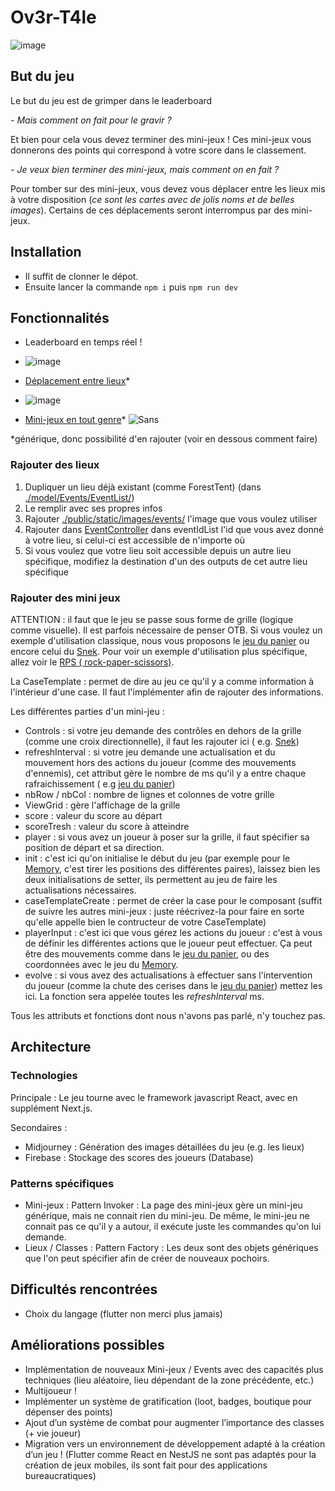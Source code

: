 # Ov3r-T4le
![image](https://user-images.githubusercontent.com/55153194/209970677-aafb0280-42ca-48ba-8b21-247af2ad5334.png)

[//]: # (TODO : rajouter des illustrations pour les différentes parties)

## But du jeu

Le but du jeu est de grimper dans le leaderboard

*- Mais comment on fait pour le gravir ?*

Et bien pour cela vous devez terminer des mini-jeux ! Ces mini-jeux vous donnerons des points qui correspond à votre
score dans le classement.

*- Je veux bien terminer des mini-jeux, mais comment on en fait ?*

Pour tomber sur des mini-jeux, vous devez vous déplacer entre les lieux mis à votre disposition (*ce sont les cartes
avec de jolis noms et de belles images*). Certains de ces déplacements seront interrompus par des mini-jeux.

## Installation
- Il suffit de clonner le dépot.
- Ensuite lancer la commande `npm i` puis `npm run dev`

## Fonctionnalités

- Leaderboard en temps réel !
- ![image](https://user-images.githubusercontent.com/55153194/209970957-b3644b1d-5f51-4d78-b1d1-4094a8e2e47b.png)
- <u>Déplacement entre lieux</u>*
- ![image](https://user-images.githubusercontent.com/55153194/209971065-2131551b-062a-4340-bf3e-c1bb55015613.png)

- <u>Mini-jeux en tout genre</u>*
![Sans](https://user-images.githubusercontent.com/55153194/209971646-4e954feb-9def-40d4-a756-fc010563de51.png)

*générique, donc possibilité d'en rajouter (voir en dessous comment faire)

### Rajouter des lieux

<ol>
<li> Dupliquer un lieu déjà existant (comme ForestTent) (dans <a href="https://github.com/Zall9/projet-mobile-m1/tree/main/model/Events/EventList/">./model/Events/EventList/</a>)</li>
<li> Le remplir avec ses propres infos</li>
<li> Rajouter <a href="https://github.com/Zall9/projet-mobile-m1/tree/main/public/static/images/events/">./public/static/images/events/</a> l'image que vous voulez utiliser</li>
<li> Rajouter dans <a href="https://github.com/Zall9/projet-mobile-m1/tree/main/model/Events/EventController.ts">EventController</a> dans eventIdList l'id que vous avez donné à votre lieu, si celui-ci est accessible de n'importe où</li>
<li> Si vous voulez que votre lieu soit accessible depuis un autre lieu spécifique, modifiez la destination d'un des outputs de cet autre lieu spécifique</li>
</ol>

### Rajouter des mini jeux

ATTENTION : il faut que le jeu se passe sous forme de grille (logique comme visuelle). Il est parfois nécessaire de
penser OTB. Si vous voulez un exemple d'utilisation classique, nous vous proposons
le <a href="https://github.com/Zall9/projet-mobile-m1/tree/main/model/Minigames/MinigameList/Panier.tsx">jeu du
panier</a> ou encore celui
du <a href="https://github.com/Zall9/projet-mobile-m1/tree/main/model/Minigames/MinigameList/Snek.tsx">Snek</a>. Pour
voir un exemple d'utilisation plus spécifique, allez voir
le <a href="https://github.com/Zall9/projet-mobile-m1/tree/main/model/Minigames/MinigameList/RPS.tsx">RPS (
rock-paper-scissors)</a>.

La CaseTemplate : permet de dire au jeu ce qu'il y a comme information à l'intérieur d'une case. Il faut l'implémenter
afin de rajouter des informations.

Les différentes parties d'un mini-jeu :

- Controls : si votre jeu demande des contrôles en dehors de la grille (comme une croix directionnelle), il faut les
  rajouter ici (
  e.g. <a href="https://github.com/Zall9/projet-mobile-m1/tree/main/model/Minigames/MinigameList/Snek.tsx">Snek</a>)
- refreshInterval : si votre jeu demande une actualisation et du mouvement hors des actions du joueur (comme des
  mouvements d'ennemis), cet attribut gère le nombre de ms qu'il y a entre chaque rafraichissement (
  e.g <a href="https://github.com/Zall9/projet-mobile-m1/tree/main/model/Minigames/MinigameList/Panier.tsx">jeu du
  panier</a>)
- nbRow / nbCol : nombre de lignes et colonnes de votre grille
- ViewGrid : gère l'affichage de la grille
- score : valeur du score au départ
- scoreTresh : valeur du score à atteindre
- player : si vous avez un joueur à poser sur la grille, il faut spécifier sa position de départ et sa direction.
- init : c'est ici qu'on initialise le début du jeu (par exemple pour
  le <a href="https://github.com/Zall9/projet-mobile-m1/tree/main/model/Minigames/MinigameList/Memory.tsx">Memory</a>,
  c'est tirer les positions des différentes paires), laissez bien les deux initialisations de setter, ils permettent au
  jeu de faire les actualisations nécessaires.
- caseTemplateCreate : permet de créer la case pour le composant (suffit de suivre les autres mini-jeux : juste
  réécrivez-la pour faire en sorte qu'elle appelle bien le contructeur de votre CaseTemplate)
- playerInput : c'est ici que vous gérez les actions du joueur : c'est à vous de définir les différentes actions que le
  joueur peut effectuer. Ça peut être des mouvements comme dans
  le <a href="https://github.com/Zall9/projet-mobile-m1/tree/main/model/Minigames/MinigameList/Panier.tsx">jeu du
  panier</a>, ou des coordonnées avec le jeu
  du <a href="https://github.com/Zall9/projet-mobile-m1/tree/main/model/Minigames/MinigameList/Memory.tsx">Memory</a>.
- evolve : si vous avez des actualisations à effectuer sans l'intervention du joueur (comme la chute des cerises dans
  le <a href="https://github.com/Zall9/projet-mobile-m1/tree/main/model/Minigames/MinigameList/Panier.tsx">jeu du
  panier</a>) mettez les ici. La fonction sera appelée toutes les *refreshInterval* ms.

Tous les attributs et fonctions dont nous n'avons pas parlé, n'y touchez pas.

## Architecture

### Technologies

Principale :
Le jeu tourne avec le framework javascript React, avec en supplément Next.js.

Secondaires :

- Midjourney : Génération des images détaillées du jeu (e.g. les lieux)
- Firebase : Stockage des scores des joueurs (Database)

### Patterns spécifiques

- Mini-jeux : Pattern Invoker : La page des mini-jeux gère un mini-jeu générique, mais ne connait rien du mini-jeu. De
  même, le mini-jeu ne connait pas ce qu'il y a autour, il exécute juste les commandes qu'on lui demande.
- Lieux / Classes : Pattern Factory : Les deux sont des objets génériques que l'on peut spécifier afin de créer de
  nouveaux pochoirs.

## Difficultés rencontrées

- Choix du langage (flutter non merci plus jamais)

## Améliorations possibles

- Implémentation de nouveaux Mini-jeux / Events avec des capacités plus techniques (lieu aléatoire, lieu dépendant de la
  zone précédente, etc.)
- Multijoueur !
- Implémenter un système de gratification (loot, badges, boutique pour dépenser des points)
- Ajout d’un système de combat pour augmenter l’importance des classes (+ vie joueur)
- Migration vers un environnement de développement adapté à la création d’un jeu ! (Flutter comme React en NestJS ne sont pas adaptés
  pour la création de jeux mobiles, ils sont fait pour des applications bureaucratiques)
